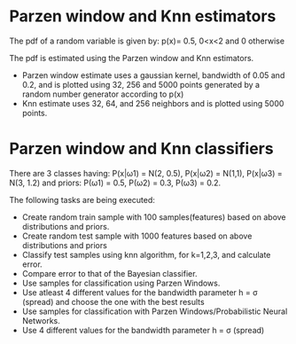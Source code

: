 # Parzen window and Knn estimators
The pdf of a random variable is given by: 
p(x)= 0.5, 0<x<2 and 0 otherwise

The pdf is estimated using the Parzen window and Knn estimators.
- Parzen window estimate uses a gaussian kernel, bandwidth of 0.05 and 0.2, 
  and is plotted using 32, 256 and 5000 points generated by a random number generator according to p(x)  
- Knn estimate uses 32, 64, and 256 neighbors and is plotted using 5000 points.

# Parzen window and Knn classifiers
There are 3 classes having: P(x|ω1) = N(2, 0.5), P(x|ω2) = N(1,1), P(x|ω3) = N(3, 1.2)
and priors: P(ω1) = 0.5, P(ω2) = 0.3, P(ω3) = 0.2.

The following tasks are being executed:
- Create random train sample with 100 samples(features) based on above distributions and priors.
- Create random test sample with 1000 features based on above distributions and priors
- Classify test samples using knn algorithm, for k=1,2,3, and calculate error.
- Compare error to that of the Bayesian classifier.
- Use samples for classification using Parzen Windows. 
- Use atleast 4 different values for the bandwidth parameter h = σ (spread) 
  and choose the one with the best results
- Use samples for classification with Parzen Windows/Probabilistic Neural Networks.
- Use 4 different values for the bandwidth parameter h = σ (spread) 
